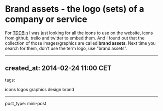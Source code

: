 # Brand assets - the logo (sets) of a company or service

For [TDDBin] I was just looking for all the icons to use on the website, icons from 
github, trello and twitter to embed them. And I found out that the collection of those
images/graphics are called __brand assets__. Next time you search for them, don't use the term logo, 
use "brand assets".

[TDDBin]: http://tddbin.com

---
created_at: 2014-02-24 11:00 CET
---
tags:

icons
logos
graphics
design
brand

---
post_type: mini-post
